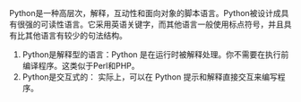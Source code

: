 Python是一种高层次，解释，互动性和面向对象的脚本语言。Python被设计成具有很强的可读性语言。它采用英语关键字，而其他语言一般使用标点符号，并且具有比其他语言有较少的句法结构。

1. Python是解释型的语言：Python 是在运行时被解释处理。你不需要在执行前编译程序。这类似于Perl和PHP。
2. Python是交互式的： 实际上，可以在 Python 提示和解释直接交互来编写程序。